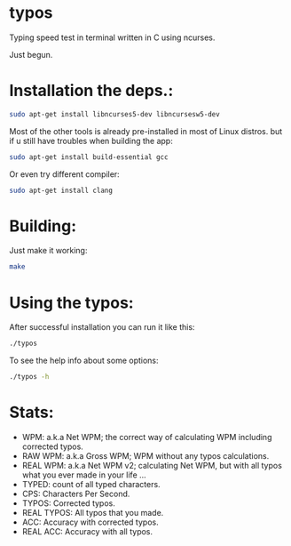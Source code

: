 # typos
Typing speed test in terminal written in C using ncurses.

Just begun.


# Installation the deps.:
```bash
sudo apt-get install libncurses5-dev libncursesw5-dev
```

Most of the other tools is already pre-installed in most of Linux distros. but if u still have troubles when building the app:
```bash
sudo apt-get install build-essential gcc
```
Or even try different compiler:
```bash
sudo apt-get install clang
```

# Building:
Just make it working:
```bash
make
```

# Using the typos:
After successful installation you can run it like this:
```bash
./typos
```

To see the help info about some options:
```bash
./typos -h
```

# Stats:
 - WPM: a.k.a Net WPM; the correct way of calculating WPM including corrected typos.
 - RAW WPM: a.k.a Gross WPM; WPM without any typos calculations.
 - REAL WPM: a.k.a Net WPM v2; calculating Net WPM, but with all typos what you ever made in your life ...
 - TYPED: count of all typed characters.
 - CPS: Characters Per Second.
 - TYPOS: Corrected typos.
 - REAL TYPOS: All typos that you made.
 - ACC: Accuracy with corrected typos.
 - REAL ACC: Accuracy with all typos.
